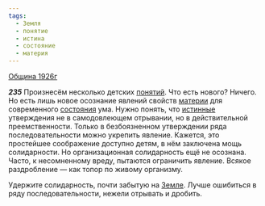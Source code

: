 ```yaml
---
tags:
  - Земля
  - понятие
  - истина
  - состояние
  - материя
---
```


[Община 1926г](/agni/1926)

___235___
Произнесём несколько детских [понятий](/tag/#понятие). Что есть нового? Ничего. Но есть лишь новое осознание явлений свойств [материи](/tag/#материя) для современного [состояния](/tag/#состояние) ума. Нужно понять, что [истинные](/tag/#истина) утверждения не в самодовлеющем отрывании, но в действительной преемственности. Только в безбоязненном утверждении ряда последовательности можно укрепить явление. Кажется, это простейшее соображение доступно детям, в нём заключена мощь солидарности. Но организационная солидарность ещё не осознана. Часто, к несомненному вреду, пытаются ограничить явление. Всякое раздробление — как топор по живому организму.   

Удержите солидарность, почти забытую на [Земле](/tag/#Земля). Лучше ошибиться в ряду последовательности, нежели отрывать и дробить.   


